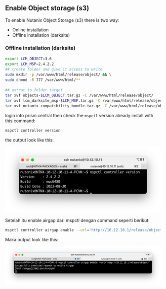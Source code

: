 ## Enable Object storage (s3)

To enable Nutanix Object Storage (s3) there is two way:

- Online installation
- Offline installation (darksite)

### Offline installation (darksite)

```bash
export LCM_OBJECT=3.6
export LCM_MSP=2.4.2.2
## create folder and give it access to write
sudo mkdir -p /var/www/html/release/object/ && \
sudo chmod -R 777 /var/www/html/**

## extrat to folder target
tar xvf objects-$LCM_OBJECT.tar.gz -C /var/www/html/release/object/
tar xvf lcm_darksite_msp-$LCM_MSP.tar.gz -C /var/www/html/release/object/
tar xvf nutanix_compatibility_bundle.tar.gz -C /var/www/html/release/object/
```

login into prism central then check the `mspctl` version already install with this command:

```bash
mspctl controller version
```

the output look like this:

![output](imgs/10-object/04a-mspctl-version.png)

Setelah itu enable airgap dari mspctl dengan command seperti berikut:

```bash
mspctl controller airgap enable --url='http://10.12.10.1/release/object/'
```

Maka output look like this:

![output](imgs/10-object/04b-mspctl-enable.png)